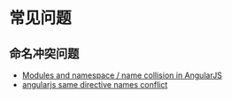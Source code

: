 # 常见问题

## 命名冲突问题

- [Modules and namespace / name collision in AngularJS](https://stackoverflow.com/questions/13406791/modules-and-namespace-name-collision-in-angularjs)
- [angularjs same directive names conflict](https://stackoverflow.com/questions/20546744/angularjs-same-directive-names-conflict/24929577)
